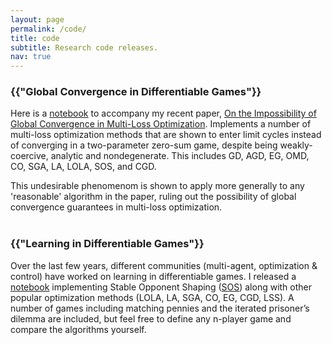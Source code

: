 ```yaml
---
layout: page
permalink: /code/
title: code
subtitle: Research code releases.
nav: true
---
```


<!-- pages/code.md -->
<div class="projects">

<h3 class="code">{{"Global Convergence in Differentiable Games"}}</h3>

Here is a <a href="https://github.com/aletcher/impossibility-global-convergence" target="_blank">notebook</a> to accompany my recent paper, <a href="https://arxiv.org/pdf/2005.12649.pdf" target="_blank">On the Impossibility of Global Convergence in Multi-Loss Optimization</a>. Implements a number of multi-loss optimization methods that are shown to enter limit cycles instead of converging in a two-parameter zero-sum game, despite being weakly-coercive, analytic and nondegenerate. This includes GD, AGD, EG, OMD, CO, SGA, LA, LOLA, SOS, and CGD.

This undesirable phenomenom is shown to apply more generally to any 'reasonable' algorithm in the paper, ruling out the possibility of global convergence guarantees in multi-loss optimization.<br/><br/>


<h3 class="code">{{"Learning in Differentiable Games"}}</h3>

Over the last few years, different communities (multi-agent, optimization & control) have worked on learning in differentiable games. I released a <a href="https://github.com/aletcher/stable-opponent-shaping" target="_blank">notebook</a> implementing Stable Opponent Shaping (<a href="https://openreview.net/pdf?id=SyGjjsC5tQ" target="_blank">SOS</a>) along with other popular optimization methods (LOLA, LA, SGA, CO, EG, CGD, LSS). A number of games including matching pennies and the iterated prisoner’s dilemma are included, but feel free to define any n-player game and compare the algorithms yourself.

</div>
